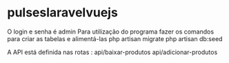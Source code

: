 # pulseslaravelvuejs
O login e senha é admin
Para utilização do programa fazer os comandos para criar as tabelas e alimentá-las
php artisan migrate
php artisan db:seed

A API está definida nas rotas :
api/baixar-produtos
api/adicionar-produtos